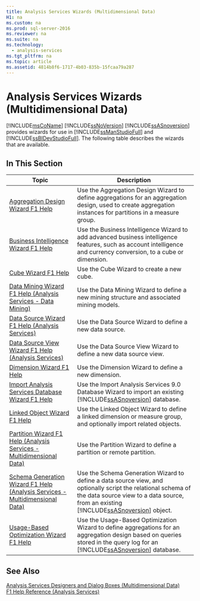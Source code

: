 ```yaml
---
title: Analysis Services Wizards (Multidimensional Data)
H1: na
ms.custom: na
ms.prod: sql-server-2016
ms.reviewer: na
ms.suite: na
ms.technology: 
  - analysis-services
ms.tgt_pltfrm: na
ms.topic: article
ms.assetid: 4814b8f6-1717-4b03-835b-15fcaa79a287
---
```

# Analysis Services Wizards (Multidimensional Data)
  [!INCLUDE[msCoName](../../Token/Other/msCoName_md.md)] [!INCLUDE[ssNoVersion](../../Token/Other/ssNoVersion_md.md)] [!INCLUDE[ssASnoversion](../../Token/Other/ssASnoversion_md.md)] provides wizards for use in [!INCLUDE[ssManStudioFull](../../Token/Other/ssManStudioFull_md.md)] and [!INCLUDE[ssBIDevStudioFull](../../Token/Other/ssBIDevStudioFull_md.md)]. The following table describes the wizards that are available.  
  
## In This Section  
  
|Topic|Description|  
|-----------|-----------------|  
|[Aggregation Design Wizard F1 Help](../../Topics/TopicNameNotContainA/Aggregation-Design-Wizard-F1-Help.md)|Use the Aggregation Design Wizard to define aggregations for an aggregation design, used to create aggregation instances for partitions in a measure group.|  
|[Business Intelligence Wizard F1 Help](../../Topics/TopicNameNotContainA/Business-Intelligence-Wizard-F1-Help.md)|Use the Business Intelligence Wizard to add advanced business intelligence features, such as account intelligence and currency conversion, to a cube or dimension.|  
|[Cube Wizard F1 Help](../../Topics/TopicNameNotContainA/Cube-Wizard-F1-Help.md)|Use the Cube Wizard to create a new cube.|  
|[Data Mining Wizard F1 Help &#40;Analysis Services - Data Mining&#41;](../../Topics/TopicNameNotContainA/Data-Mining-Wizard-F1-Help--Analysis-Services---Data-Mining-.md)|Use the Data Mining Wizard to define a new mining structure and associated mining models.|  
|[Data Source Wizard F1 Help &#40;Analysis Services&#41;](../../Topics/TopicNameNotContainA/Data-Source-Wizard-F1-Help--Analysis-Services-.md)|Use the Data Source Wizard to define a new data source.|  
|[Data Source View Wizard F1 Help &#40;Analysis Services&#41;](../../Topics/TopicNameNotContainA/Data-Source-View-Wizard-F1-Help--Analysis-Services-.md)|Use the Data Source View Wizard to define a new data source view.|  
|[Dimension Wizard F1 Help](../../Topics/TopicNameNotContainA/Dimension-Wizard-F1-Help.md)|Use the Dimension Wizard to define a new dimension.|  
|[Import Analysis Services Database Wizard F1 Help](../../Topics/TopicNameNotContainA/Import-Analysis-Services-Database-Wizard-F1-Help.md)|Use the Import Analysis Services 9.0 Database Wizard to import an existing [!INCLUDE[ssASnoversion](../../Token/Other/ssASnoversion_md.md)] database.|  
|[Linked Object Wizard F1 Help](../../Topics/TopicNameNotContainA/Linked-Object-Wizard-F1-Help.md)|Use the Linked Object Wizard to define a linked dimension or measure group, and optionally import related objects.|  
|[Partition Wizard F1 Help &#40;Analysis Services - Multidimensional Data&#41;](../../Topics/TopicNameNotContainA/Partition-Wizard-F1-Help--Analysis-Services---Multidimensional-Data-.md)|Use the Partition Wizard to define a partition or remote partition.|  
|[Schema Generation Wizard F1 Help &#40;Analysis Services - Multidimensional Data&#41;](../../Topics/TopicNameNotContainA/Schema-Generation-Wizard-F1-Help--Analysis-Services---Multidimensional-Data-.md)|Use the Schema Generation Wizard to define a data source view, and optionally script the relational schema of the data source view to a data source, from an existing [!INCLUDE[ssASnoversion](../../Token/Other/ssASnoversion_md.md)] object.|  
|[Usage-Based Optimization Wizard F1 Help](../../Topics/TopicNameNotContainA/Usage-Based-Optimization-Wizard-F1-Help.md)|Use the Usage\-Based Optimization Wizard to define aggregations for an aggregation design based on queries stored in the query log for an [!INCLUDE[ssASnoversion](../../Token/Other/ssASnoversion_md.md)] database.|  
  
## See Also  
 [Analysis Services Designers and Dialog Boxes &#40;Multidimensional Data&#41;](../../Topics/TopicNameNotContainA/Analysis-Services-Designers-and-Dialog-Boxes--Multidimensional-Data-.md)   
 [F1 Help Reference &#40;Analysis Services&#41;](../../Topics/TopicNameNotContainA/F1-Help-Reference--Analysis-Services-.md)  
  
  